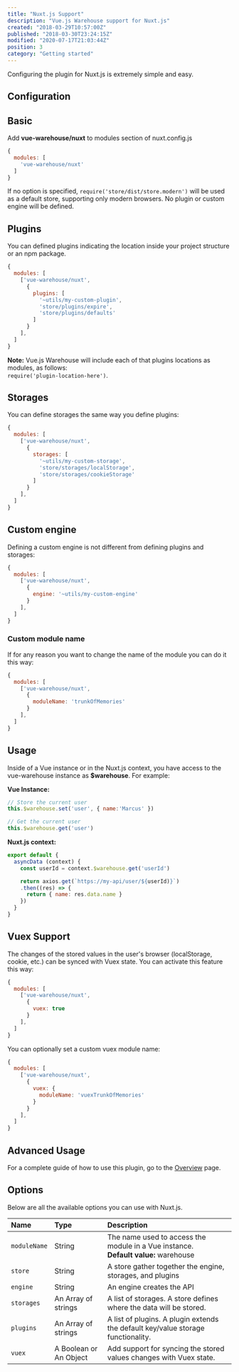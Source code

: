 ```yaml
---
title: "Nuxt.js Support"
description: "Vue.js Warehouse support for Nuxt.js"
created: "2018-03-29T10:57:00Z"
published: "2018-03-30T23:24:15Z"
modified: "2020-07-17T21:03:44Z"
position: 3
category: "Getting started"
---
```


Configuring the plugin for Nuxt.js is extremely simple and easy.

## Configuration

## Basic

Add **vue-warehouse/nuxt** to modules section of nuxt.config.js

```javascript
{
  modules: [
    'vue-warehouse/nuxt'
  ]
}
```

If no option is specified, `require('store/dist/store.modern')` will be used as a default store, supporting only modern browsers. No plugin or custom engine will be defined.

## Plugins

You can defined plugins indicating the location inside your project structure or an npm package.

```javascript
{
  modules: [
    ['vue-warehouse/nuxt',
      {
        plugins: [
          '~utils/my-custom-plugin',
          'store/plugins/expire',
          'store/plugins/defaults'
        ]
      }
    ],
  ]
}
```

**Note:** Vue.js Warehouse will include each of that plugins locations as modules, as follows: <br> `require('plugin-location-here')`.

## Storages

You can define storages the same way you define plugins:

```javascript
{
  modules: [
    ['vue-warehouse/nuxt',
      {
        storages: [
          '~utils/my-custom-storage',
          'store/storages/localStorage',
          'store/storages/cookieStorage'
        ]
      }
    ],
  ]
}
```

## Custom engine

Defining a custom engine is not different from defining plugins and storages:

```javascript
{
  modules: [
    ['vue-warehouse/nuxt',
      {
        engine: '~utils/my-custom-engine'
      }
    ],
  ]
}
```

### Custom module name

If for any reason you want to change the name of the module you can do it this way:

```javascript
{
  modules: [
    ['vue-warehouse/nuxt',
      {
        moduleName: 'trunkOfMemories'
      }
    ],
  ]
}
```

## Usage

Inside of a Vue instance or in the Nuxt.js context, you have access to the vue-warehouse instance as **$warehouse**. For example:

**Vue Instance:**

```javascript
// Store the current user
this.$warehouse.set('user', { name:'Marcus' })

// Get the current user
this.$warehouse.get('user')
```

**Nuxt.js context:**

```javascript
export default {
  asyncData (context) {
    const userId = context.$warehouse.get('userId')

    return axios.get(`https://my-api/user/${userId)}`)
    .then((res) => {
      return { name: res.data.name }
    })
  }
}
```

## Vuex Support

The changes of the stored values in the user's browser (localStorage, cookie, etc.) can be synced with Vuex state. You can activate this feature this way:

```javascript
{
  modules: [
    ['vue-warehouse/nuxt',
      {
        vuex: true
      }
    ],
  ]
}
```

You can optionally set a custom vuex module name:

```javascript
{
  modules: [
    ['vue-warehouse/nuxt',
      {
        vuex: {
          moduleName: 'vuexTrunkOfMemories'
        }
      }
    ],
  ]
}
```

## Advanced Usage

For a complete guide of how to use this plugin, go to the [Overview](/docs/vue-warehouse) page.

## Options

Below are all the available options you can use with Nuxt.js.

<div class="table-responsive">
  <table class="table table-bordered">
    <thead>
      <tr>
        <th style="text-align:left">Name</th>
        <th style="text-align:left">Type</th>
        <th style="text-align:left">Description</th>
      </tr>
    </thead>
    <tbody>
      <tr>
        <td style="text-align:left">
          <code>moduleName</code>
        </td>
        <td style="text-align:left">String</td>
        <td style="text-align:left">The name used to access the module in a Vue instance.
        <br><strong>Default value:</strong> warehouse</td>
      </tr>
      <tr>
        <td style="text-align:left">
          <code>store</code>
        </td>
        <td style="text-align:left">String</td>
        <td style="text-align:left">A store gather together the engine, storages, and plugins</td>
      </tr>
      <tr>
        <td style="text-align:left">
          <code>engine</code>
        </td>
        <td style="text-align:left">String</td>
        <td style="text-align:left">An engine creates the API</td>
      </tr>
      <tr>
        <td style="text-align:left">
          <code>storages</code>
        </td>
        <td style="text-align:left">An Array of strings</td>
        <td style="text-align:left">A list of storages. A store defines where the data will be stored.</td>
      </tr>
      <tr>
        <td style="text-align:left">
          <code>plugins</code>
        </td>
        <td style="text-align:left">An Array of strings</td>
        <td style="text-align:left">A list of plugins. A plugin extends the default key/value storage functionality.</td>
      </tr>
      <tr>
        <td style="text-align:left">
          <code>vuex</code>
        </td>
        <td style="text-align:left">A Boolean or An Object</td>
        <td style="text-align:left">Add support for syncing the stored values changes with Vuex state.</td>
      </tr>
    </tbody>
  </table>
</div>


[npm]: https://www.npmjs.com/
[node]: https://nodejs.org
[store.js]: https://github.com/marcuswestin/store.js/
